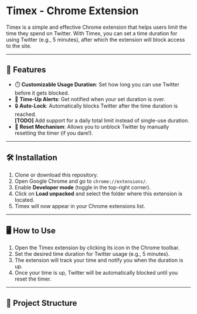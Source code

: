 # Timex - Chrome Extension

Timex is a simple and effective Chrome extension that helps users limit the time they spend on Twitter. With Timex, you can set a time duration for using Twitter (e.g., 5 minutes), after which the extension will block access to the site.

---

## 🚀 Features

- ⏱️ **Customizable Usage Duration**: Set how long you can use Twitter before it gets blocked.
- 🔔 **Time-Up Alerts**: Get notified when your set duration is over.
- 🔒 **Auto-Lock**: Automatically blocks Twitter after the time duration is reached.  
  **[TODO]** Add support for a daily total limit instead of single-use duration.
- 📅 **Reset Mechanism**: Allows you to unblock Twitter by manually resetting the timer (if you dare!).

---

## 🛠️ Installation

1. Clone or download this repository.
2. Open Google Chrome and go to `chrome://extensions/`.
3. Enable **Developer mode** (toggle in the top-right corner).
4. Click on **Load unpacked** and select the folder where this extension is located.
5. Timex will now appear in your Chrome extensions list.

---

## 🖥️ How to Use

1. Open the Timex extension by clicking its icon in the Chrome toolbar.
2. Set the desired time duration for Twitter usage (e.g., 5 minutes).
3. The extension will track your time and notify you when the duration is up.
4. Once your time is up, Twitter will be automatically blocked until you reset the timer.

---

## 📂 Project Structure
